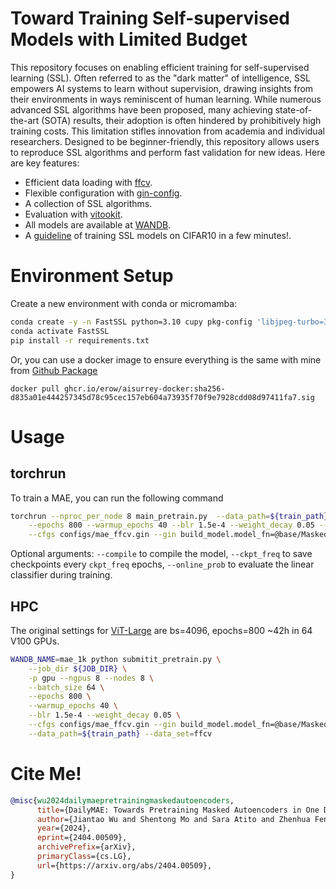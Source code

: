 # Toward Training Self-supervised Models with Limited Budget

This repository focuses on enabling efficient training for self-supervised learning (SSL). Often referred to as the "dark matter" of intelligence, SSL empowers AI systems to learn without supervision, drawing insights from their environments in ways reminiscent of human learning. While numerous advanced SSL algorithms have been proposed, many achieving state-of-the-art (SOTA) results, their adoption is often hindered by prohibitively high training costs. This limitation stifles innovation from academia and individual researchers. Designed to be beginner-friendly, this repository allows users to reproduce SSL algorithms and perform fast validation for new ideas. Here are key features:
- Efficient data loading with [ffcv](https://github.com/erow/ffcv).
- Flexible configuration with [gin-config](docs/config.md).
- A collection of SSL algorithms.
- Evaluation with [vitookit](https://github.com/erow/vitookit).
- All models are available at [WANDB](https://wandb.ai/erow/FastSSL).
- A [guideline](docs/smalldata.md) of training SSL models on CIFAR10 in a few minutes!.

# Environment Setup

Create a new environment with conda or micromamba:
```bash
conda create -y -n FastSSL python=3.10 cupy pkg-config 'libjpeg-turbo=3.0.0' opencv numba  pytorch torchvision pytorch-cuda=12.1 -c pytorch -c nvidia -c conda-forge 
conda activate FastSSL
pip install -r requirements.txt
```
Or, you can use a docker image to ensure everything is the same with mine from [Github Package](https://github.com/erow/aisurrey-docker)
```
docker pull ghcr.io/erow/aisurrey-docker:sha256-d835a01e444257345d78c95cec157eb604a73935f70f9e7928cdd08d97411fa7.sig
```

# Usage

## torchrun

To train a MAE, you can run the following command
```bash 
torchrun --nproc_per_node 8 main_pretrain.py  --data_path=${train_path} --data_set=ffcv \
    --epochs 800 --warmup_epochs 40 --blr 1.5e-4 --weight_decay 0.05 --opt_betas 0.9 0.95 --batch_size 512\
    --cfgs configs/mae_ffcv.gin --gin build_model.model_fn=@base/MaskedAutoencoderViT   --ckpt_freq=100 --output_dir outputs/IN1K_base 
```
Optional arguments: `--compile` to compile the model, `--ckpt_freq` to save checkpoints every `ckpt_freq` epochs, `--online_prob` to evaluate the linear classifier during training.


## HPC

The original settings for [ViT-Large](https://github.com/facebookresearch/mae/blob/main/PRETRAIN.md) are bs=4096, epochs=800 ~42h in 64 V100 GPUs.

```bash
WANDB_NAME=mae_1k python submitit_pretrain.py \
    --job_dir ${JOB_DIR} \
    -p gpu --ngpus 8 --nodes 8 \
    --batch_size 64 \
    --epochs 800 \
    --warmup_epochs 40 \
    --blr 1.5e-4 --weight_decay 0.05 \
    --cfgs configs/mae_ffcv.gin --gin build_model.model_fn=@base/MaskedAutoencoderViT build_dataset.transform_fn=@SimplePipeline \
    --data_path=${train_path} --data_set=ffcv 
```

# Cite Me!

```bib
@misc{wu2024dailymaepretrainingmaskedautoencoders,
      title={DailyMAE: Towards Pretraining Masked Autoencoders in One Day}, 
      author={Jiantao Wu and Shentong Mo and Sara Atito and Zhenhua Feng and Josef Kittler and Muhammad Awais},
      year={2024},
      eprint={2404.00509},
      archivePrefix={arXiv},
      primaryClass={cs.LG},
      url={https://arxiv.org/abs/2404.00509}, 
}
```